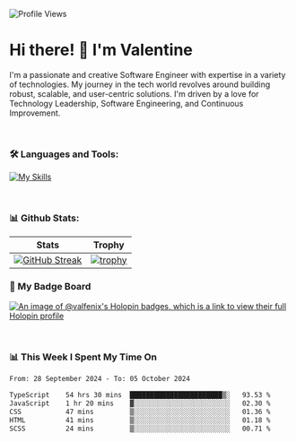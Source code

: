 
    
![Profile Views](https://komarev.com/ghpvc/?username=theodogwutech&color=blue)

# Hi there! 👋 I'm Valentine 
I'm a passionate and creative Software Engineer with expertise in a variety of technologies. My journey in the tech world revolves around building robust, scalable, and user-centric solutions. I'm driven by a love for Technology Leadership, Software Engineering, and Continuous Improvement.

<br />



### 🛠 Languages and Tools:

[![My Skills](https://skillicons.dev/icons?i=nodejs,js,nestjs,nextjs,react,vuejs,nuxtjs,express,tailwind,styledcomponents,materialui,mongodb,sequelize,mysql,postgres,pinia,redux,vite,html,css,pug,aws,prisma,bitbucket,bootstrap,emotion,git,gitlab,go,heroku,jest,netlify,nginx,npm,postman,rabbitmq,redis,supabase,svg,github,ts,ubuntu,vercel,vscode,yarn,powershell&perline=15)](https://skillicons.dev)

<br />

### 📊 Github Stats:

| Stats            | Trophy               |
|-----------------------|-------------------|
| [![GitHub Streak](https://streak-stats.demolab.com?user=theodogwutech&theme=great-gatsby&hide_border=true&border_radius=9.9)](https://git.io/streak-stats) | [![trophy](https://github-profile-trophy.vercel.app/?username=theodogwutech&theme=darkhub&column=7)](https://github.com/ryo-ma/github-profile-trophy) |

### 🥇 My Badge Board
[![An image of @valfenix's Holopin badges, which is a link to view their full Holopin profile](https://holopin.me/valfenix)](https://holopin.io/@valfenix)

<br />

### 📊 This Week I Spent My Time On
<!--START_SECTION:waka-->

```txt
From: 28 September 2024 - To: 05 October 2024

TypeScript    54 hrs 30 mins  ███████████████████████▒░   93.53 %
JavaScript    1 hr 20 mins    ▓░░░░░░░░░░░░░░░░░░░░░░░░   02.30 %
CSS           47 mins         ▒░░░░░░░░░░░░░░░░░░░░░░░░   01.36 %
HTML          41 mins         ▒░░░░░░░░░░░░░░░░░░░░░░░░   01.18 %
SCSS          24 mins         ▒░░░░░░░░░░░░░░░░░░░░░░░░   00.71 %
```

<!--END_SECTION:waka-->




